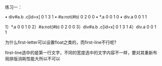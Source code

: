 
练习一：

• div#a.b .c[id=x] 0 1 3 1 
• #a:not(#b) 0 2 0 0
• *.a 0 0 1 0
• div.a 0 0 1 1

1）*.a 0 0 1 0
2）#a:not(#b) 0 2 0 0
3）div#a.b .c[id=x] 0 1 3 1 
4）div.a 0 0 1 1


 为什么first-letter可以设置float之类的，而first-line不行呢?

 first-line选中的是第一行文字，不同的宽度选中的文字内容不一样，要对其重新布局排版消耗性能大所以不可以


 
